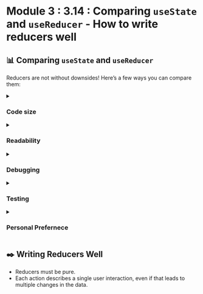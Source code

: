 # Module 3 : 3.14 : Comparing `useState` and `useReducer` - How to write reducers well

## 📊 Comparing `useState` and `useReducer`

Reducers are not without downsides! Here’s a few ways you can compare them:

<details>
<summary><h3>Code size</h3></summary>
Generally, with useState you have to write less code upfront. With useReducer, you have to write both a reducer function and dispatch actions. However, useReducer can help cut down on the code if many event handlers modify state in a similar way.
</details>

<details>
<summary><h3>Readability</h3></summary>
useState is very easy to read when the state updates are simple. When they get more complex, they can bloat your component’s code and make it difficult to scan. In this case, useReducer lets you cleanly separate the how of update logic from the what happened of event handlers.
</details>

<details>
<summary><h3>Debugging</h3></summary>
When you have a bug with useState, it can be difficult to tell where the state was set incorrectly, and why. With useReducer, you can add a console log into your reducer to see every state 
</details>

<details>
<summary><h3>Testing</h3></summary>
A reducer is a pure function that doesn’t depend on your component. This means that you can export and test it separately in isolation. While generally it’s best to test components in a more realistic environment, for complex state update logic it can be useful to assert that your reducer returns a particular state for a 
</details>

<details>
<summary><h3>Personal Prefernece</h3></summary>
Some people like reducers, others don’t. That’s okay. It’s a matter of preference. You can always convert between useState and useReducer back and forth: they are equivalent!
</details>

## ✒️ Writing Reducers Well

- Reducers must be pure.
- Each action describes a single user interaction, even if that leads to multiple changes in the data.
